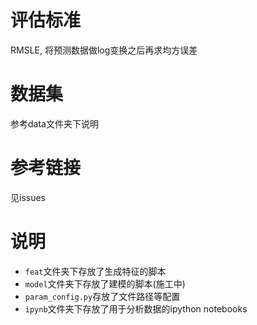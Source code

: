 # 评估标准
RMSLE, 将预测数据做log变换之后再求均方误差

# 数据集
参考data文件夹下说明

# 参考链接
见issues

# 说明
 - `feat`文件夹下存放了生成特征的脚本
 - `model`文件夹下存放了建模的脚本(施工中)
 - `param_config.py`存放了文件路径等配置
 - `ipynb`文件夹下存放了用于分析数据的ipython notebooks